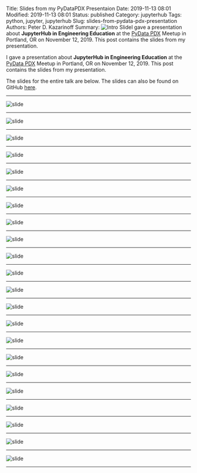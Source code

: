 Title: Slides from my PyDataPDX Presentaion
Date: 2019-11-13 08:01
Modified: 2019-11-13 08:01
Status: published
Category: jupyterhub
Tags: python, jupyter, jupyterhub
Slug: slides-from-pydata-pdx-presentation
Authors: Peter D. Kazarinoff
Summary: ![Intro Slide]({static}/posts/pydatapdx/images/image0.png)I gave a presentation about **JupyterHub in Engineering Education** at the [PyData PDX](https://www.meetup.com/PyData-PDX/) Meetup in Portland, OR on November 12, 2019. This post contains the slides from my presentation.

I gave a presentation about **JupyterHub in Engineering Education** at the [PyData PDX](https://www.meetup.com/PyData-PDX/) Meetup in Portland, OR on November 12, 2019. This post contains the slides from my presentation.

The slides for the entire talk are below. The slides can also be found on GitHub [here](https://github.com/ProfessorKazarinoff/PyDataPDX-2019-11).

---

![slide]({static}/posts/pydatapdx/images/image0.png)

---

![slide]({static}/posts/pydatapdx/images/image1.png)

---

![slide]({static}/posts/pydatapdx/images/image2.png)

---

![slide]({static}/posts/pydatapdx/images/image3.png)

---

![slide]({static}/posts/pydatapdx/images/image4.png)

---

![slide]({static}/posts/pydatapdx/images/image5.png)

---

![slide]({static}/posts/pydatapdx/images/image6.png)

---

![slide]({static}/posts/pydatapdx/images/image7.png)

---

![slide]({static}/posts/pydatapdx/images/image8.png)

---

![slide]({static}/posts/pydatapdx/images/image9.png)

---

![slide]({static}/posts/pydatapdx/images/image10.png)

---

![slide]({static}/posts/pydatapdx/images/image11.png)

---

![slide]({static}/posts/pydatapdx/images/image12.png)

---

![slide]({static}/posts/pydatapdx/images/image13.png)

---

![slide]({static}/posts/pydatapdx/images/image14.png)

---

![slide]({static}/posts/pydatapdx/images/image15.png)

---

![slide]({static}/posts/pydatapdx/images/image16.png)

---

![slide]({static}/posts/pydatapdx/images/image17.png)

---

![slide]({static}/posts/pydatapdx/images/image18.png)

---

![slide]({static}/posts/pydatapdx/images/image19.png)

---

![slide]({static}/posts/pydatapdx/images/image20.png)

---

![slide]({static}/posts/pydatapdx/images/image21.png)

---
